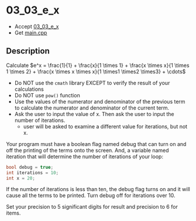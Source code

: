 # 03_03_e_x

- Accept [03_03_e_x](https://classroom.github.com/a/_UtzzqqV)
- Get [main.cpp](main.cpp)

## Description

Calculate $e^x = \frac{1}{1} + \frac{x}{1 \times 1} + \frac{x \times x}{1 \times 1 \times 2} + \frac{x \times x \times x}{1 \times1 \times2 \times3} + \cdots$

- Do NOT use the `cmath` library EXCEPT to verify the result of your calculations
- Do NOT use `pow()` function
- Use the values of the numerator and denominator of the previous term to calculate the numerator and denominator of the current term.
- Ask the user to input the value of x. Then ask the user to input the number of iterations.
    - user will be asked to examine a different value for iterations, but not x.


Your program must have a boolean flag named debug that can turn on and off the printing of the terms onto the screen. And, a variable named iteration that will determine the number of iterations of your loop: 

```c++
bool debug = true;
int iterations = 10;
int x = 20;
```

If the number of iterations is less than ten, the debug flag turns on and it will cause all the terms to be printed. Turn debug off for iterations over 10.

Set your precision to 5 significant digits for result and precision to 6 for items.
